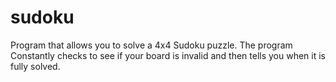 # sudoku
Program that allows you to solve a 4x4 Sudoku puzzle. The program Constantly checks to see if your board is invalid and then tells you when it is fully solved.
